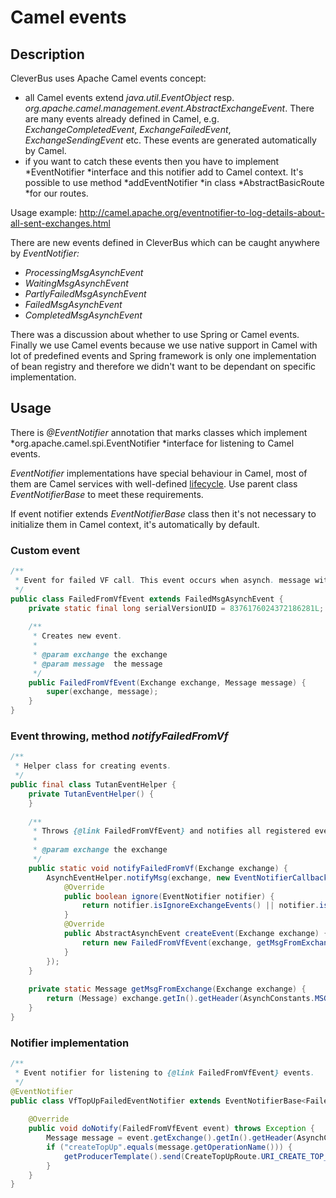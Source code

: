 # Camel events

## Description

CleverBus uses Apache Camel events concept:

-   all Camel events extend *java.util.EventObject* resp. *org.apache.camel.management.event.AbstractExchangeEvent*. There are many events already defined in Camel, e.g. *ExchangeCompletedEvent*, *ExchangeFailedEvent*, *ExchangeSendingEvent* etc. These events are generated automatically by Camel.
-   if you want to catch these events then you have to implement *EventNotifier *interface and this notifier add to Camel context. It's possible to use method *addEventNotifier *in class *AbstractBasicRoute *for our routes.

Usage example: <http://camel.apache.org/eventnotifier-to-log-details-about-all-sent-exchanges.html>

There are new events defined in CleverBus which can be caught anywhere by *EventNotifier:*

-   *ProcessingMsgAsynchEvent*
-   *WaitingMsgAsynchEvent*
-   *PartlyFailedMsgAsynchEvent*
-   *FailedMsgAsynchEvent*
-   *CompletedMsgAsynchEvent*

There was a discussion about whether to use Spring or Camel events. Finally we use Camel events because we use native support in Camel with lot of predefined events and Spring framework is only one implementation of bean registry and therefore we didn't want to be dependant on specific implementation.

## Usage

There is *@EventNotifier* annotation that marks classes which implement *org.apache.camel.spi.EventNotifier *interface for listening to Camel events.

*EventNotifier* implementations have special behaviour in Camel, most of them are Camel services with well-defined [lifecycle](http://camel.apache.org/lifecycle.html). Use parent class *EventNotifierBase* to meet these requirements.

If event notifier extends <i>EventNotifierBase</i> class then it's not necessary to initialize them in Camel context, it's automatically by default.

### Custom event

``` java
/**
 * Event for failed VF call. This event occurs when asynch. message with calling VF failed.
 */
public class FailedFromVfEvent extends FailedMsgAsynchEvent {
    private static final long serialVersionUID = 8376176024372186281L;
 
    /**
     * Creates new event.
     *
     * @param exchange the exchange
     * @param message  the message
     */
    public FailedFromVfEvent(Exchange exchange, Message message) {
        super(exchange, message);
    }
}
```

 

### Event throwing, method *notifyFailedFromVf*

``` java
/**
 * Helper class for creating events.
 */
public final class TutanEventHelper {
    private TutanEventHelper() {
    }
 
    /**
     * Throws {@link FailedFromVfEvent} and notifies all registered event notifiers.
     *
     * @param exchange the exchange
     */
    public static void notifyFailedFromVf(Exchange exchange) {
        AsynchEventHelper.notifyMsg(exchange, new EventNotifierCallback() {
            @Override
            public boolean ignore(EventNotifier notifier) {
                return notifier.isIgnoreExchangeEvents() || notifier.isIgnoreExchangeCompletedEvent();
            }
            @Override
            public AbstractAsynchEvent createEvent(Exchange exchange) {
                return new FailedFromVfEvent(exchange, getMsgFromExchange(exchange));
            }
        });
    }
 
    private static Message getMsgFromExchange(Exchange exchange) {
        return (Message) exchange.getIn().getHeader(AsynchConstants.MSG_HEADER);
    }
}
```

 

### Notifier implementation

``` java
/**
 * Event notifier for listening to {@link FailedFromVfEvent} events.
 */
@EventNotifier
public class VfTopUpFailedEventNotifier extends EventNotifierBase<FailedFromVfEvent> {
 
    @Override
    public void doNotify(FailedFromVfEvent event) throws Exception {
        Message message = event.getExchange().getIn().getHeader(AsynchConstants.MSG_HEADER, Message.class);
        if ("createTopUp".equals(message.getOperationName())) {
            getProducerTemplate().send(CreateTopUpRoute.URI_CREATE_TOP_UP_VF_FAILED, event.getExchange());
        }
    }
}
```
